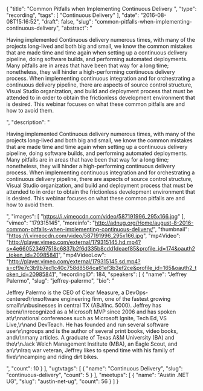 {
  "title": "Common Pitfalls when Implementing Continuous Delivery ",
  "type": "recording",
  "tags": [
    "Continuous Delivery"
  ],
  "date": "2016-08-08T15:16:52",
  "draft": false,
  "slug": "common-pitfalls-when-implementing-continuous-delivery",
  "abstract": "<p>Having implemented Continuous delivery numerous times, with many of the projects long-lived and both big and small, we know the common mistakes that are made time and time again when setting up a continuous delivery pipeline, doing software builds, and performing automated deployments. Many pitfalls are in areas that have been that way for a long time; nonetheless, they will hinder a high-performing continuous delivery process. When implementing continuous integration and for orchestrating a continuous delivery pipeline, there are aspects of source control structure, Visual Studio organization, and build and deployment process that must be attended to in order to obtain the frictionless development environment that is desired. This webinar focuses on what these common pitfalls are and how to avoid them.</p>",
  "description": "<p>Having implemented Continuous delivery numerous times, with many of the projects long-lived and both big and small, we know the common mistakes that are made time and time again when setting up a continuous delivery pipeline, doing software builds, and performing automated deployments. Many pitfalls are in areas that have been that way for a long time; nonetheless, they will hinder a high-performing continuous delivery process. When implementing continuous integration and for orchestrating a continuous delivery pipeline, there are aspects of source control structure, Visual Studio organization, and build and deployment process that must be attended to in order to obtain the frictionless development environment that is desired. This webinar focuses on what these common pitfalls are and how to avoid them.</p>",
  "images": [
    "https://i.vimeocdn.com/video/587191996_295x166.jpg"
  ],
  "vimeo": "179315145",
  "moreinfo": "http://adnug.org/Home/august-8-2016-common-pitfalls-when-implementing-continuous-delivery/",
  "thumbnail": "https://i.vimeocdn.com/video/587191996_295x166.jpg",
  "mp4Video": "http://player.vimeo.com/external/179315145.hd.mp4?s=4e660523497518c6837b2f6d335b8cdd1deaef85&profile_id=174&oauth2_token_id=20985841",
  "mp4VideoLow": "http://player.vimeo.com/external/179315145.sd.mp4?s=cf9e7c3b9b7ed1c40c758d8564ca61ef3b3ef2ce&profile_id=165&oauth2_token_id=20985841",
  "recordingID": 184,
  "speakers": [
    {
      "name": "Jeffrey Palermo",
      "slug": "jeffrey-palermo",
      "bio": "<p>Jeffrey Palermo is the CEO of Clear Measure, a DevOps-centered\r\nsoftware engineering firm, one of the fastest growing small\r\nbusinesses in central TX (ABJ/Inc. 5000). Jeffrey has been\r\nrecognized as a Microsoft MVP since 2006 and has spoken at\r\nnational conferences such as Microsoft Ignite, Tech Ed, VS Live,\r\nand DevTeach. He has founded and run several software user\r\ngroups and is the author of several print books, video books, and\r\nmany articles. A graduate of Texas A&M University (BA) and the\r\nJack Welch Management Institute (MBA), an Eagle Scout, and an\r\nIraq war veteran, Jeffrey likes to spend time with his family of five\r\ncamping and riding dirt bikes.</p>",
      "count": 10
    }
  ],
  "ugtvtags": [
    {
      "name": "Continuous Delivery",
      "slug": "continuous-delivery",
      "count": 5
    }
  ],
  "meetups": [
    {
      "name": "Austin .NET UG",
      "slug": "austin-net-ug",
      "count": 56
    }
  ]
}